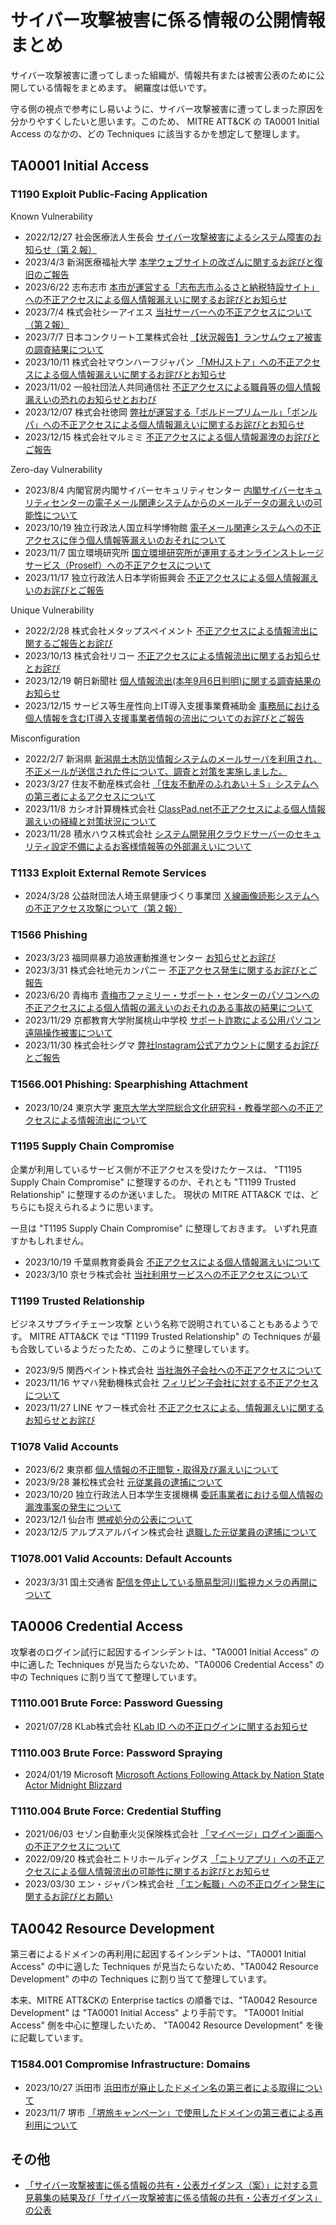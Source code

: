 # サイバー攻撃被害に係る情報の公開情報まとめ

サイバー攻撃被害に遭ってしまった組織が、情報共有または被害公表のために公開している情報をまとめます。
網羅度は低いです。

守る側の視点で参考にし易いように、サイバー攻撃被害に遭ってしまった原因を分かりやすくしたいと思います。このため、 MITRE ATT&CK の TA0001 Initial Access のなかの、どの Techniques に該当するかを想定して整理します。

## TA0001 Initial Access

### T1190 Exploit Public-Facing Application
Known Vulnerability  
* 2022/12/27 社会医療法人生長会 [サイバー攻撃被害によるシステム障害のお知らせ（第 2 報）](https://www.seichokai.or.jp/system/upload/bellkitchen/news/1672125435_020263400.pdf)
* 2023/4/3 新潟医療福祉大学 [本学ウェブサイトの改ざんに関するお詫びと復旧のご報告](https://www.nuhw.ac.jp/n/topics/10664/)
* 2023/6/22 志布志市 [本市が運営する「志布志市ふるさと納税特設サイト」への不正アクセスによる個人情報漏えいに関するお詫びとお知らせ](https://www.city.shibushi.lg.jp/soshiki/5/22233.html)  
* 2023/7/4 株式会社シーアイエス [当社サーバーへの不正アクセスについて（第２報）](https://www.cisjp.com/news/detail/post-20200331.html)
* 2023/7/7 日本コンクリート工業株式会社 [【状況報告】ランサムウェア被害の調査結果について](https://www.ncic.co.jp/wp/wp-content/uploads/2023/07/230707.pdf)
* 2023/10/11 株式会社マウンハーフジャパン [「MHJストア」への不正アクセスによる個人情報漏えいに関するお詫びとお知らせ](https://www.mhjcom.jp/n-news/22819.html)
* 2023/11/02 一般社団法人共同通信社 [不正アクセスによる職員等の個人情報漏えいの恐れのお知らせとおわび](https://www.kyodonews.jp/information/2023/post-108.html)
* 2023/12/07 株式会社徳岡 [弊社が運営する「ボルドープリムール」「ボンルパ」への不正アクセスによる個人情報漏えいに関するお詫びとお知らせ](https://tokuoka.jp/upload/pdf/upPdf/20231206174829_20231207.pdf)
* 2023/12/15 株式会社マルミミ [不正アクセスによる個人情報漏洩のお詫びとご報告](https://www.marumimi.co.jp/news?id=11692086)

Zero-day Vulnerability
* 2023/8/4 内閣官房内閣サイバーセキュリティセンター [内閣サイバーセキュリティセンターの電子メール関連システムからのメールデータの漏えいの可能性について](https://www.nisc.go.jp/news/20230804.html)
* 2023/10/19 独立行政法人国立科学博物館 [電子メール関連システムへの不正アクセスに伴う個人情報等漏えいのおそれについて](https://www.kahaku.go.jp/information/pdf/kahaku_20231019.pdf)
* 2023/11/7 国立環境研究所 [国立環境研究所が運用するオンラインストレージサービス（Proself）への不正アクセスについて](https://www.nies.go.jp/whatsnew/2023/20231030-1.html)
* 2023/11/17 独立行政法人日本学術振興会 [不正アクセスによる個人情報漏えいのお詫びとご報告](https://www.jsps.go.jp/file/storage/j-news/2023/oshirase_20231117.pdf)

Unique Vulnerability
* 2022/2/28 株式会社メタップスペイメント [不正アクセスによる情報流出に関するご報告とお詫び](https://www.metaps-payment.com/company/20220228.html)
* 2023/10/13 株式会社リコー [不正アクセスによる情報流出に関するお知らせとお詫び](https://jp.ricoh.com/info/notice/2023/1013_1)
* 2023/12/19 朝日新聞社 [個人情報流出(本年9月6日判明)に関する調査結果のお知らせ](https://www.asahi.com/corporate/info/15087850)
* 2023/12/15 サービス等生産性向上IT導入支援事業費補助金 [事務局における個人情報を含むIT導入支援事業者情報の流出についてのお詫びとご報告](https://it-shien.smrj.go.jp/news/10158)

Misconfiguration
* 2022/2/7 新潟県 [新潟県土木防災情報システムのメールサーバを利用され、不正メールが送信された件について、調査と対策を実施しました。](https://www.pref.niigata.lg.jp/sec/kasenkanri/20220207-bousaisystem.html)
* 2023/3/27 住友不動産株式会社 [「住友不動産のふれあい＋Ｓ」システムへの第三者によるアクセスについて](https://www.sumitomo-rd.co.jp/uploads/20230327_01.pdf)
* 2023/11/8 カシオ計算機株式会社 [ClassPad.net不正アクセスによる個人情報漏えいの経緯と対策状況について](https://classpad.net/jp/news/041/)
* 2023/11/28 積水ハウス株式会社 [システム開発用クラウドサーバーのセキュリティ設定不備によるお客様情報等の外部漏えいについて
](https://www.sekisuihouse.co.jp/company/topics/library/2023/20231128/20231128.pdf)

### T1133 Exploit External Remote Services
* 2024/3/28 公益財団法人埼玉県健康づくり事業団 [Ｘ線画像読影システムへの不正アクセス攻撃について（第２報）](https://www.saitama-kenkou.or.jp/pdf/news_20240328.pdf)

### T1566 Phishing
* 2023/3/23 福岡県暴力追放運動推進センター [お知らせとお詫び](http://www.fukuoka-boutui.or.jp/news/wp-content/uploads/2023/03/%E3%81%8A%E7%9F%A5%E3%82%89%E3%81%9B%E3%81%A8%E3%81%8A%E8%A9%AB%E3%81%B3.pdf)
* 2023/3/31 株式会社地元カンパニー [不正アクセス発生に関するお詫びとご報告](https://www.jimo.co.jp/administration/wp-content/uploads/2023/03/20230331_news_unauthorized_access.pdf)
* 2023/6/20 青梅市 [青梅市ファミリー・サポート・センターのパソコンへの不正アクセスによる個人情報の漏えいのおそれのある事故の結果について](https://www.city.ome.tokyo.jp/soshiki/34/68110.html)
* 2023/11/29 京都教育大学附属桃山中学校 [サポート詐欺による公用パソコン遠隔操作被害について](https://momochu.kyokyo-u.ac.jp/index/pickup/%E3%82%B5%E3%83%9D%E3%83%BC%E3%83%88%E8%A9%90%E6%AC%BA%E3%81%AB%E3%82%88%E3%82%8B%E5%85%AC%E7%94%A8%E3%83%91%E3%82%BD%E3%82%B3%E3%83%B3%E9%81%A0%E9%9A%94%E6%93%8D%E4%BD%9C%E8%A2%AB%E5%AE%B3%E3%81%AB%E3%81%A4%E3%81%84%E3%81%A6.pdf)
* 2023/11/30 株式会社シグマ [弊社Instagram公式アカウントに関するお詫びとご報告](https://www.sigma-global.com/jp/news/2023/11/30/231130/)

### T1566.001 Phishing: Spearphishing Attachment
* 2023/10/24 東京大学 [東京大学大学院総合文化研究科・教養学部への不正アクセスによる情報流出について](https://www.u-tokyo.ac.jp/focus/ja/press/z0109_00952.html)

### T1195 Supply Chain Compromise

企業が利用しているサービス側が不正アクセスを受けたケースは、 "T1195 Supply Chain Compromise" に整理するのか、それとも "T1199 Trusted Relationship" に整理するのか迷いました。
現状の MITRE ATTA&CK では、どちらにも捉えられるように思います。 

一旦は "T1195 Supply Chain Compromise" に整理しておきます。
いずれ見直すかもしれません。  

* 2023/10/19 千葉県教育委員会 [不正アクセスによる個人情報漏えいについて](https://www.pref.chiba.lg.jp/kyouiku/shidou/giga/2023casiorouei.html)
* 2023/3/10 京セラ株式会社 [当社利用サービスへの不正アクセスについて](https://www.kyocera.co.jp/newsroom/information/2023/002149.html)

### T1199 Trusted Relationship

ビジネスサプライチェーン攻撃 という名称で説明されていることもあるようです。 
MITRE ATTA&CK では "T1199 Trusted Relationship" の Techniques が最も合致しているようだったため、このように整理しています。  

* 2023/9/5 関西ペイント株式会社 [当社海外子会社への不正アクセスについて](https://www.kansai.co.jp/news/press23/publicrelationsnewsarticle.html-35)
* 2023/11/16 ヤマハ発動機株式会社 [フィリピン子会社に対する不正アクセスについて](https://global.yamaha-motor.com/jp/news/2023/1116/corporate.html)
* 2023/11/27 LINE ヤフー株式会社 [不正アクセスによる、情報漏えいに関するお知らせとお詫び](https://ly.swcms.net/ja/ir/news/auto_20231127594672/main/0/link/Notice%20and%20apology%20regarding%20information%20leakage%20due%20to%20unauthorized%20access_JP.pdf)

### T1078 Valid Accounts
* 2023/6/2 東京都 [個人情報の不正閲覧・取得及び漏えいについて](https://www.metro.tokyo.lg.jp/tosei/hodohappyo/press/2023/06/02/12.html)
* 2023/9/28 兼松株式会社 [元従業員の逮捕について](https://www.kanematsu.co.jp/press/files/press/20230928_release.pdf)
* 2023/10/20 独立行政法人日本学生支援機構 [委託事業者における個人情報の漏洩事案の発生について](https://www.jasso.go.jp/news/1208184_1579.html)
* 2023/12/1 仙台市 [懲戒処分の公表について](https://www.city.sendai.jp/somu-jinji-jinji/kisha/20231201.html)
* 2023/12/5 アルプスアルパイン株式会社 [退職した元従業員の逮捕について](https://www.alpsalpine.com/cms.media/20231206_PR_1f894a1571.pdf)

### T1078.001 Valid Accounts: Default Accounts
* 2023/3/31 国土交通省 [配信を停止している簡易型河川監視カメラの再開について](https://www.mlit.go.jp/report/press/mizukokudo03_hh_001168.html)

## TA0006 Credential Access

攻撃者のログイン試行に起因するインシデントは、"TA0001 Initial Access" の中に適した Techniques が見当たらないため、"TA0006 Credential Access" の中の Techniques に割り当てて整理しています。

### T1110.001 Brute Force: Password Guessing
* 2021/07/28 KLab株式会社 [KLab ID への不正ログインに関するお知らせ](https://www.klab.com/jp/press/info/2021/0728/klab_id_1.html)

### T1110.003 Brute Force: Password Spraying
* 2024/01/19 Microsoft [Microsoft Actions Following Attack by Nation State Actor Midnight Blizzard](https://msrc.microsoft.com/blog/2024/01/microsoft-actions-following-attack-by-nation-state-actor-midnight-blizzard/)

### T1110.004 Brute Force: Credential Stuffing
* 2021/06/03 セゾン自動車火災保険株式会社 [「マイページ」ログイン画面への不正アクセスについて](https://news-ins-saison.dga.jp/topics/down2.php?id=9000937&attach_id=1054&seq=1)
* 2022/09/20 株式会社ニトリホールディングス [「ニトリアプリ」への不正アクセスによる個人情報流出の可能性に関するお詫びとお知らせ](https://www.nitorihd.co.jp/news/items/2cdbc59fa4c3ffe4da790cc1cfe85200.pdf)
* 2023/03/30 エン・ジャパン株式会社 [「エン転職」への不正ログイン発生に関するお詫びとお願い](https://corp.en-japan.com/newsrelease/2023/32484.html)

## TA0042 Resource Development

第三者によるドメインの再利用に起因するインシデントは、"TA0001 Initial Access" の中に適した Techniques が見当たらないため、"TA0042 Resource Development" の中の Techniques に割り当てて整理しています。  

本来、MITRE ATT&CKの Enterprise tactics の順番では、"TA0042 Resource Development" は "TA0001 Initial Access" より手前です。 "TA0001 Initial Access" 側を中心に整理したいため、 "TA0042 Resource Development" を後に記載しています。  

### T1584.001 Compromise Infrastructure: Domains
* 2023/10/27 浜田市 [浜田市が廃止したドメイン名の第三者による取得について](https://www.city.hamada.shimane.jp/www/contents/1700611474937/index.html)
* 2023/11/7 堺市 [「堺旅キャンペーン」で使用したドメインの第三者による再利用について](https://www.city.sakai.lg.jp/kanko/kanko/oshirase/sakaitabi_domain.html)

## その他
* [「サイバー攻撃被害に係る情報の共有・公表ガイダンス（案）」に対する意見募集の結果及び「サイバー攻撃被害に係る情報の共有・公表ガイダンス」の公表](https://www.meti.go.jp/press/2022/03/20230308006/20230308006.html)

